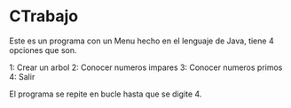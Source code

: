 # CTrabajo
Este es un programa con un Menu hecho en el lenguaje de Java, tiene 4 opciones que son.

1: Crear un arbol 
2: Conocer numeros impares 
3: Conocer numeros primos 
4: Salir

El programa se repite en bucle hasta que se digite 4. 
